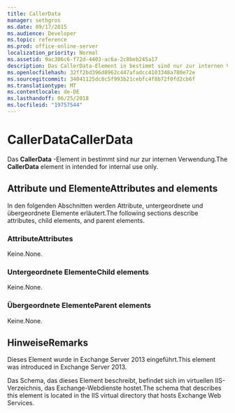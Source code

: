 ```yaml
---
title: CallerData
manager: sethgros
ms.date: 09/17/2015
ms.audience: Developer
ms.topic: reference
ms.prod: office-online-server
localization_priority: Normal
ms.assetid: 9ac306c6-f72d-4403-ac6a-2c8beb245a17
description: Das CallerData-Element in bestimmt sind nur zur internen Verwendung.
ms.openlocfilehash: 32ff2bd396d8962c447afadcc4103348a780e72e
ms.sourcegitcommit: 34041125dc8c5f993b21cebfc4f8b72f0fd2cb6f
ms.translationtype: MT
ms.contentlocale: de-DE
ms.lasthandoff: 06/25/2018
ms.locfileid: "19757544"
---
```

# <a name="callerdata"></a><span data-ttu-id="8d4f4-103">CallerData</span><span class="sxs-lookup"><span data-stu-id="8d4f4-103">CallerData</span></span>

<span data-ttu-id="8d4f4-104">Das **CallerData** -Element in bestimmt sind nur zur internen Verwendung.</span><span class="sxs-lookup"><span data-stu-id="8d4f4-104">The **CallerData** element in intended for internal use only.</span></span> 

## <a name="attributes-and-elements"></a><span data-ttu-id="8d4f4-105">Attribute und Elemente</span><span class="sxs-lookup"><span data-stu-id="8d4f4-105">Attributes and elements</span></span>

<span data-ttu-id="8d4f4-106">In den folgenden Abschnitten werden Attribute, untergeordnete und übergeordnete Elemente erläutert.</span><span class="sxs-lookup"><span data-stu-id="8d4f4-106">The following sections describe attributes, child elements, and parent elements.</span></span>
  
### <a name="attributes"></a><span data-ttu-id="8d4f4-107">Attribute</span><span class="sxs-lookup"><span data-stu-id="8d4f4-107">Attributes</span></span>

<span data-ttu-id="8d4f4-108">Keine.</span><span class="sxs-lookup"><span data-stu-id="8d4f4-108">None.</span></span>
  
### <a name="child-elements"></a><span data-ttu-id="8d4f4-109">Untergeordnete Elemente</span><span class="sxs-lookup"><span data-stu-id="8d4f4-109">Child elements</span></span>

<span data-ttu-id="8d4f4-110">Keine.</span><span class="sxs-lookup"><span data-stu-id="8d4f4-110">None.</span></span>
  
### <a name="parent-elements"></a><span data-ttu-id="8d4f4-111">Übergeordnete Elemente</span><span class="sxs-lookup"><span data-stu-id="8d4f4-111">Parent elements</span></span>

<span data-ttu-id="8d4f4-112">Keine.</span><span class="sxs-lookup"><span data-stu-id="8d4f4-112">None.</span></span>
  
## <a name="remarks"></a><span data-ttu-id="8d4f4-113">Hinweise</span><span class="sxs-lookup"><span data-stu-id="8d4f4-113">Remarks</span></span>

<span data-ttu-id="8d4f4-114">Dieses Element wurde in Exchange Server 2013 eingeführt.</span><span class="sxs-lookup"><span data-stu-id="8d4f4-114">This element was introduced in Exchange Server 2013.</span></span>
  
<span data-ttu-id="8d4f4-115">Das Schema, das dieses Element beschreibt, befindet sich im virtuellen IIS-Verzeichnis, das Exchange-Webdienste hostet.</span><span class="sxs-lookup"><span data-stu-id="8d4f4-115">The schema that describes this element is located in the IIS virtual directory that hosts Exchange Web Services.</span></span>
  

